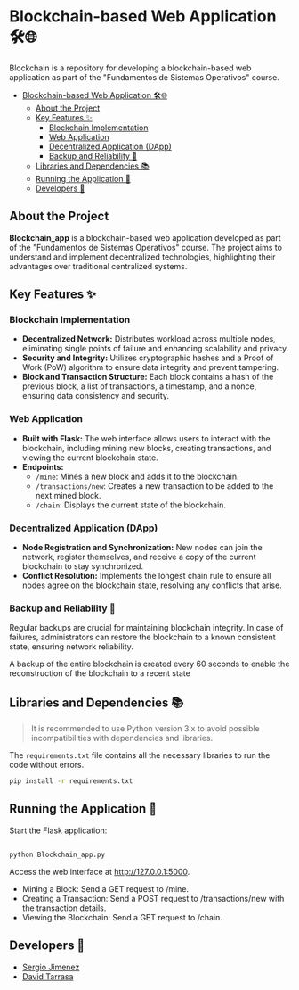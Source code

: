 #  Blockchain-based Web Application 🛠️🌐


Blockchain is a repository for developing a blockchain-based web application as part of the "Fundamentos de Sistemas Operativos" course.

<!-- TABLE OF CONTENTS -->
- [Blockchain-based Web Application 🛠️🌐](#blockchain-based-web-application-️)
  - [About the Project](#about-the-project)
  - [Key Features ✨](#key-features-)
    - [Blockchain Implementation](#blockchain-implementation)
    - [Web Application](#web-application)
    - [Decentralized Application (DApp)](#decentralized-application-dapp)
    - [Backup and Reliability 💾](#backup-and-reliability-)
  - [Libraries and Dependencies 📚](#libraries-and-dependencies-)
  - [Running the Application 🚀](#running-the-application-)
  - [Developers 🔧](#developers-)

## About the Project 

**Blockchain_app** is a blockchain-based web application developed as part of the "Fundamentos de Sistemas Operativos" course. The project aims to understand and implement decentralized technologies, highlighting their advantages over traditional centralized systems.

## Key Features ✨

### Blockchain Implementation
- **Decentralized Network:** Distributes workload across multiple nodes, eliminating single points of failure and enhancing scalability and privacy.
- **Security and Integrity:** Utilizes cryptographic hashes and a Proof of Work (PoW) algorithm to ensure data integrity and prevent tampering.
- **Block and Transaction Structure:** Each block contains a hash of the previous block, a list of transactions, a timestamp, and a nonce, ensuring data consistency and security.

### Web Application
- **Built with Flask:** The web interface allows users to interact with the blockchain, including mining new blocks, creating transactions, and viewing the current blockchain state.
- **Endpoints:**
  - `/mine`: Mines a new block and adds it to the blockchain.
  - `/transactions/new`: Creates a new transaction to be added to the next mined block.
  - `/chain`: Displays the current state of the blockchain.

### Decentralized Application (DApp)
- **Node Registration and Synchronization:** New nodes can join the network, register themselves, and receive a copy of the current blockchain to stay synchronized.
- **Conflict Resolution:** Implements the longest chain rule to ensure all nodes agree on the blockchain state, resolving any conflicts that arise.
  
### Backup and Reliability 💾

Regular backups are crucial for maintaining blockchain integrity. In case of failures, administrators can restore the blockchain to a known consistent state, ensuring network reliability.

A backup of the entire blockchain is created every 60 seconds to enable the reconstruction of the blockchain to a recent state

## Libraries and Dependencies 📚

> It is recommended to use Python version 3.x to avoid possible incompatibilities with dependencies and libraries.

The `requirements.txt` file contains all the necessary libraries to run the code without errors.

```bash
pip install -r requirements.txt
```
## Running the Application 🚀

Start the Flask application:

```bash

python Blockchain_app.py
```

Access the web interface at http://127.0.0.1:5000.


  * Mining a Block: Send a GET request to /mine.
  * Creating a Transaction: Send a POST request to /transactions/new with the transaction details.
  * Viewing the Blockchain: Send a GET request to /chain.



## Developers 🔧

   * [Sergio Jimenez](https://github.com/sjrom47)
   * [David Tarrasa](https://github.com/davidtarrasa)